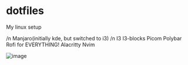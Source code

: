 # dotfiles
My linux setup

/n Manjaro(initially kde, but switched to i3) 
/n I3
I3-blocks
Picom
Polybar
Rofi for EVERYTHING!
Alacritty
Nvim

![image](https://github.com/mtlmacedo/dotfiles/assets/42045383/483dc174-200e-496d-8833-ef3183761aeb)

